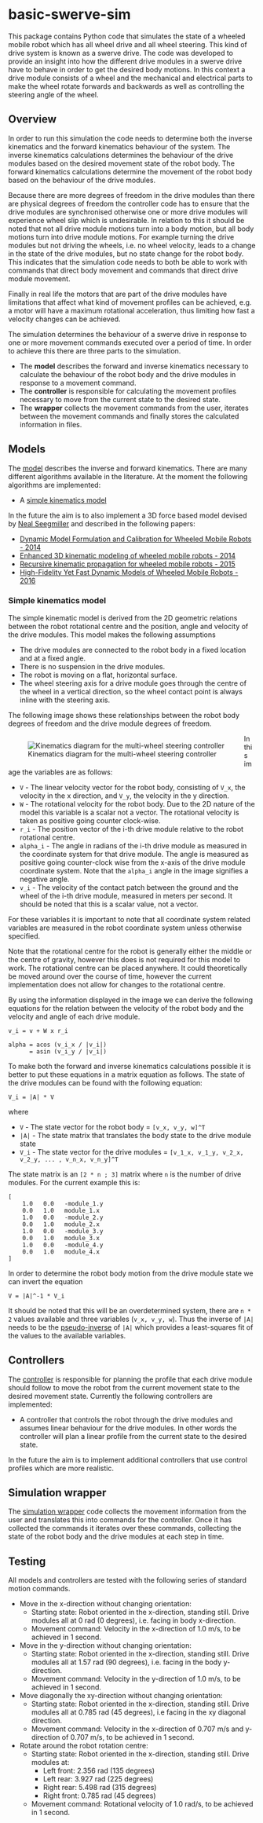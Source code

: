 # basic-swerve-sim

This package contains Python code that simulates the state of a wheeled mobile robot which has all wheel drive
and all wheel steering. This kind of drive system is known as a swerve drive. The code was developed to provide
an insight into how the different drive modules in a swerve drive have to behave in order to get the desired
body motions. In this context a drive module consists of a wheel and the mechanical and electrical parts to make the
wheel rotate forwards and backwards as well as controlling the steering angle of the wheel.

## Overview

In order to run this simulation the code needs to determine both the inverse kinematics and the forward kinematics
behaviour of the system. The inverse kinematics calculations determines the behaviour of the drive modules based on the
desired movement state of the robot body. The forward kinematics calculations determine the movement of the robot body
based on the behaviour of the drive modules.

Because there are more degrees of freedom in the drive modules than there are physical degrees of freedom the controller
code has to ensure that the drive modules are synchronised otherwise one or more drive modules will experience wheel
slip which is undesirable. In relation to this it should be noted that not all drive module motions turn into a body motion,
but all body motions turn into drive module motions. For example turning the drive modules but not driving the wheels,
i.e. no wheel velocity, leads to a change in the state of the drive modules, but no state change for the robot body. This
indicates that the simulation code needs to both be able to work with commands that direct body movement and commands
that direct drive module movement.

Finally in real life the motors that are part of the drive modules have limitations that affect what kind of movement
profiles can be achieved, e.g. a motor will have a maximum rotational acceleration, thus limiting how fast a velocity
changes can be achieved.

The simulation determines the behaviour of a swerve drive in response to one or more movement commands executed over a
period of time. In order to achieve this there are three parts to the simulation.

* The **model** describes the forward and inverse kinematics necessary to calculate the behaviour of the robot body
  and the drive modules in response to a movement command.
* The **controller** is responsible for calculating the movement profiles necessary to move from the current state to
  the desired state.
* The **wrapper** collects the movement commands from the user, iterates between the movement commands and finally
  stores the calculated information in files.

## Models

The [model](swerve_controller/control_model.py) describes the inverse and forward kinematics. There are many different
algorithms available in the literature. At the moment the following algorithms are implemented:

* A [simple kinematics model](https://www.chiefdelphi.com/t/paper-4-wheel-independent-drive-independent-steering-swerve/107383/5)

In the future the aim is to also implement a 3D force based model devised by
[Neal Seegmiller](https://scholar.google.co.nz/citations?hl=en&user=H10kxZgAAAAJ&view_op=list_works&sortby=pubdate) and
described in the following papers:

* [Dynamic Model Formulation and Calibration for Wheeled Mobile Robots - 2014](https://scholar.google.co.nz/citations?view_op=view_citation&hl=en&user=H10kxZgAAAAJ&sortby=pubdate&citation_for_view=H10kxZgAAAAJ:ufrVoPGSRksC)
* [Enhanced 3D kinematic modeling of wheeled mobile robots - 2014](https://scholar.google.co.nz/citations?view_op=view_citation&hl=en&user=H10kxZgAAAAJ&sortby=pubdate&citation_for_view=H10kxZgAAAAJ:YsMSGLbcyi4C)
* [Recursive kinematic propagation for wheeled mobile robots - 2015](https://scholar.google.co.nz/citations?view_op=view_citation&hl=en&user=H10kxZgAAAAJ&sortby=pubdate&citation_for_view=H10kxZgAAAAJ:Y0pCki6q_DkC)
* [High-Fidelity Yet Fast Dynamic Models of Wheeled Mobile Robots - 2016](https://scholar.google.co.nz/citations?view_op=view_citation&hl=en&user=H10kxZgAAAAJ&sortby=pubdate&citation_for_view=H10kxZgAAAAJ:Y0pCki6q_DkC)

### Simple kinematics model

The simple kinematic model is derived from the 2D geometric relations between the robot rotational centre and the position,
angle and velocity of the drive modules. This model makes the following assumptions

* The drive modules are connected to the robot body in a fixed location and at a fixed angle.
* There is no suspension in the drive modules.
* The robot is moving on a flat, horizontal surface.
* The wheel steering axis for a drive module goes through the centre of the wheel in a vertical direction, so the wheel
  contact point is always inline with the steering axis.

The following image shows these relationships between the robot body degrees of freedom and the drive module degrees of
freedom.

<figure
    style="float:left"
    width="560"
    height="315">
<img alt="Kinematics diagram for the multi-wheel steering controller" src="doc/kinematics.png" />
<figcaption>Kinematics diagram for the multi-wheel steering controller</figcaption>
</figure>

In this image the variables are as follows:

* `V` - The linear velocity vector for the robot body, consisting of `V_x`, the velocity in the x direction, and `V_y`,
  the velocity in the y direction.
* `W` - The rotational velocity for the robot body. Due to the 2D nature of the model this variable is a scalar not a
  vector. The rotational velocity is taken as positive going counter clock-wise.
* `r_i` - The position vector of the i-th drive module relative to the robot rotational centre.
* `alpha_i` - The angle in radians of the i-th drive module as measured in the coordinate system for that drive module.
  The angle is measured as positive going counter-clock wise from the x-axis of the drive module coordinate system. Note
  that the `alpha_i` angle in the image signifies a negative angle.
* `v_i` - The velocity of the contact patch between the ground and the wheel of the i-th drive module, measured in meters
  per second. It should be noted that this is a scalar value, not a vector.

For these variables it is important to note that all coordinate system related variables are measured in the robot
coordinate system unless otherwise specified.

Note that the rotational centre for the robot is generally either the middle or the centre of gravity, however this does
is not required for this model to work. The rotational centre can be placed anywhere. It could theoretically be moved
around over the course of time, however the current implementation does not allow for changes to the rotational centre.

By using the information displayed in the image we can derive the following equations for the relation between the
velocity of the robot body and the velocity and angle of each drive module.

    v_i = v + W x r_i

    alpha = acos (v_i_x / |v_i|)
          = asin (v_i_y / |v_i|)

To make both the forward and inverse kinematics calculations possible it is better to put these equations in a matrix
equation as follows. The state of the drive modules can be found with the following equation:

    V_i = |A| * V

where

* `V` - The state vector for the robot body = `[v_x, v_y, w]^T`
* `|A|` - The state matrix that translates the body state to the drive module state
* `V_i` - The state vector for the drive modules = `[v_1_x, v_1_y, v_2_x, v_2_y, ... , v_n_x, v_n_y]^T`

The state matrix is an `[2 * n ; 3]` matrix where `n` is the number of drive modules. For the current example this is:

    [
        1.0   0.0   -module_1.y
        0.0   1.0   module_1.x
        1.0   0.0   -module_2.y
        0.0   1.0   module_2.x
        1.0   0.0   -module_3.y
        0.0   1.0   module_3.x
        1.0   0.0   -module_4.y
        0.0   1.0   module_4.x
    ]

In order to determine the robot body motion from the drive module state we can invert the equation

    V = |A|^-1 * V_i

It should be noted that this will be an overdetermined system, there are `n * 2` values available and three variables
(`v_x, v_y, w`). Thus the inverse of `|A|` needs to be the [pseudo-inverse](https://en.wikipedia.org/wiki/Moore%E2%80%93Penrose_inverse)
of `|A|` which provides a least-squares fit of the values to the available variables.

## Controllers

The [controller](swerve_controller/multi_wheel_steering_controller.py) is responsible for planning the profile that each
drive module should follow to move the robot from the current movement state to the desired movement state. Currently
the following controllers are implemented:

* A controller that controls the robot through the drive modules and assumes linear behaviour for the drive modules. In
  other words the controller will plan a linear profile from the current state to the desired state.

In the future the aim is to implement additional controllers that use control profiles which are more realistic.

## Simulation wrapper

The [simulation wrapper](run_trajectory_simulation.py) code collects the movement information from the user and translates
this into commands for the controller. Once it has collected the commands it iterates over these commands, collecting
the state of the robot body and the drive modules at each step in time.

## Testing

All models and controllers are tested with the following series of standard motion commands.

* Move in the x-direction without changing orientation:
  * Starting state: Robot oriented in the x-direction, standing still. Drive modules all at 0 rad (0 degrees), i.e. facing
    in body x-direction.
  * Movement command: Velocity in the x-direction of 1.0 m/s, to be achieved in 1 second.
* Move in the y-direction without changing orientation:
  * Starting state: Robot oriented in the x-direction, standing still. Drive modules all at 1.57 rad (90 degrees), i.e.
    facing in the body y-direction.
  * Movement command: Velocity in the y-direction of 1.0 m/s, to be achieved in 1 second.
* Move diagonally the xy-direction without changing orientation:
  * Starting state: Robot oriented in the x-direction, standing still. Drive modules all at 0.785 rad (45 degrees), i.e
    facing in the xy diagonal direction.
  * Movement command: Velocity in the x-direction of 0.707 m/s and y-direction of 0.707 m/s, to be achieved in 1 second.
* Rotate around the robot rotation centre:
  * Starting state: Robot oriented in the x-direction, standing still. Drive modules at:
    * Left front: 2.356 rad (135 degrees)
    * Left rear: 3.927 rad (225 degrees)
    * Right rear: 5.498 rad (315 degrees)
    * Right front: 0.785 rad (45 degrees)
  * Movement command: Rotational velocity of 1.0 rad/s, to be achieved in 1 second.
